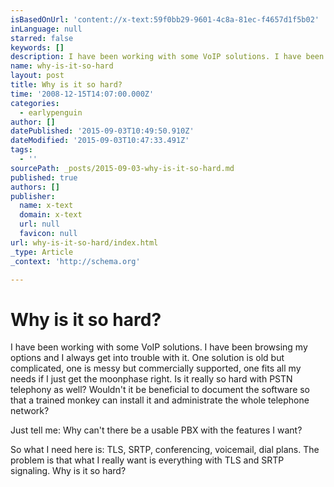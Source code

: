 ```yaml
---
isBasedOnUrl: 'content://x-text:59f0bb29-9601-4c8a-81ec-f4657d1f5b02'
inLanguage: null
starred: false
keywords: []
description: I have been working with some VoIP solutions. I have been browsing my options and I always get into trouble with it. One solutio
name: why-is-it-so-hard
layout: post
title: Why is it so hard?
time: '2008-12-15T14:07:00.000Z'
categories:
  - earlypenguin
author: []
datePublished: '2015-09-03T10:49:50.910Z'
dateModified: '2015-09-03T10:47:33.491Z'
tags:
  - ''
sourcePath: _posts/2015-09-03-why-is-it-so-hard.md
published: true
authors: []
publisher:
  name: x-text
  domain: x-text
  url: null
  favicon: null
url: why-is-it-so-hard/index.html
_type: Article
_context: 'http://schema.org'

---
```

# Why is it so hard?

I have been working with some VoIP solutions. I have been browsing my 
options and I always get into trouble with it. One solution is old 
but complicated, one is messy but commercially supported, one fits 
all my needs if I just get the moonphase right. Is it really so hard 
with PSTN telephony as well? Wouldn't it be beneficial to document 
the software so that a trained monkey can install it and administrate 
the whole telephone network?

Just tell me: Why can't there be a usable PBX with the features I want?

So what I need here is: TLS, SRTP, conferencing, voicemail, dial plans.
The problem is that what I really want is everything with TLS and SRTP 
signaling. Why is it so hard?